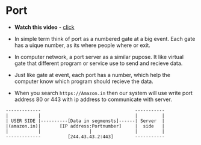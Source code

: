 # Port
- <b>Watch this video</b> - [click](https://youtu.be/g2fT-g9PX9o)

- In simple term think of port as a numbered gate at a big event. Each gate has a uique number, as its where people where or exit.

- In computer network, a port server as a similar pupose. It like virtual gate that different program or service use to send and recieve data.

- Just like gate at event, each port has a number, which help the computer know which program should recieve the data.

- When you search `https://Amazon.in` then our system will use write port address 80 or 443 with ip address to communicate with server. 

```
-------------                                   -----------
|           |                                   |         |  
| USER SIDE |----------[Data in segmensts]------| Server  |  
|(amazon.in)|       [IP address:Portnumber]     |  side   |
|           |                  |                |         |
-------------          [244.43.43.2:443]        -----------
```

